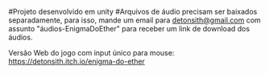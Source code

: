 #Projeto desenvolvido em unity
#Arquivos de áudio precisam ser baixados separadamente, para isso, mande um email para detonsith@gmail.com com assunto "áudios-EnigmaDoEther" para receber um link de download dos áudios.

Versão Web do jogo com input único para mouse: https://detonsith.itch.io/enigma-do-ether

